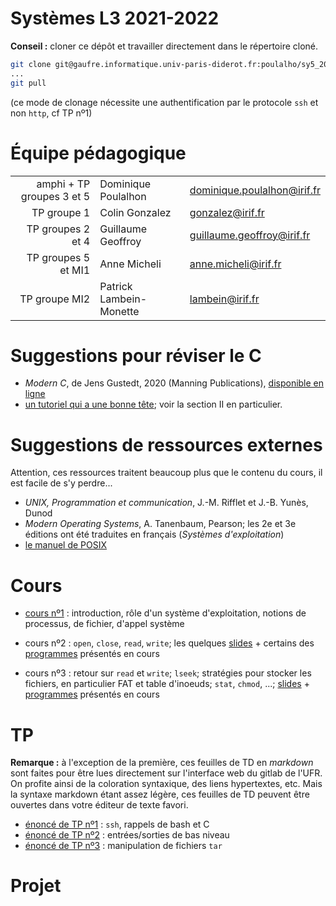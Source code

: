 Systèmes L3 2021-2022
=================

**Conseil :** cloner ce dépôt et travailler directement dans le répertoire cloné.

```bash
git clone git@gaufre.informatique.univ-paris-diderot.fr:poulalho/sy5_2021-2022.git
...
git pull
```
(ce mode de clonage nécessite une authentification par le protocole `ssh`
et non `http`, cf TP nº1)

# Équipe pédagogique

| | | |
|---:|---|---|
| amphi + TP groupes 3 et 5 | Dominique Poulalhon | dominique.poulalhon@irif.fr |
| TP groupe 1 | Colin Gonzalez | gonzalez@irif.fr |
| TP groupes 2 et 4 | Guillaume Geoffroy |  guillaume.geoffroy@irif.fr |
| TP groupes 5 et MI1 | Anne Micheli | anne.micheli@irif.fr |
| TP groupe MI2 | Patrick Lambein-Monette | lambein@irif.fr |

# Suggestions pour réviser le C

* _Modern C_, de Jens Gustedt, 2020 (Manning Publications), [disponible en
  ligne](https://modernc.gforge.inria.fr/)
* [un tutoriel qui a une bonne
  tête](https://zestedesavoir.com/tutoriels/755/le-langage-c-1/); voir la
  section II en particulier.

# Suggestions de ressources externes 

Attention, ces ressources traitent beaucoup plus que le contenu du cours,
il est facile de s'y perdre...

* _UNIX, Programmation et communication_, J.-M. Rifflet et J.-B. Yunès, Dunod
* _Modern Operating Systems_, A. Tanenbaum, Pearson; les 2e et 3e éditions ont été traduites en français (_Systèmes d'exploitation_)
* [le manuel de POSIX](https://pubs.opengroup.org/onlinepubs/9699919799/)


# Cours

* [cours nº1](Cours/cours_1.pdf) : introduction, rôle d'un système
  d'exploitation, notions de processus, de fichier, d'appel système

* cours nº2 : `open`, `close`, `read`, `write`; les quelques
  [slides](Cours/cours_2.pdf) + certains des
  [programmes](Cours/code_cours2) présentés en cours

* cours nº3 : retour sur `read` et `write`; `lseek`;
  stratégies pour stocker les fichiers, en particulier FAT et table
  d'inoeuds; `stat`, `chmod`, ...; [slides](Cours/cours_3.pdf) +
  [programmes](Cours/code_cours3) présentés en cours

# TP


**Remarque :** à l'exception de la première, ces feuilles de TD en *markdown* sont faites pour être lues directement sur l'interface web du gitlab de l'UFR. On profite ainsi de la coloration syntaxique, des liens hypertextes, etc. Mais la syntaxe markdown étant assez légère, ces feuilles de TD peuvent être ouvertes dans votre éditeur de texte favori.

* [énoncé de TP nº1](TP/TP1/tp1.pdf) : `ssh`, rappels de bash et C 
* [énoncé de TP nº2](TP/TP2/tp2.md) : entrées/sorties de bas niveau
* [énoncé de TP nº3](TP/TP3/tp3.md) : manipulation de fichiers `tar`

# Projet

